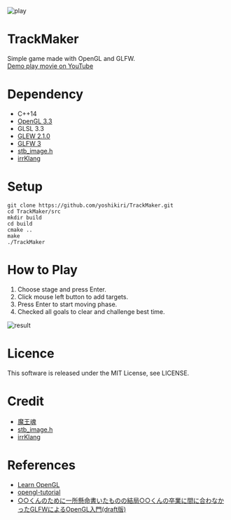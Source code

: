 ![play](https://github.com/yoshikiri/TrackMaker/blob/master/resource/thumbnail/play.png)


# TrackMaker
Simple game made with OpenGL and GLFW.  
[Demo play movie on YouTube](https://youtu.be/pc5txYNgkhs)

# Dependency
- C++14
- [OpenGL 3.3](https://www.opengl.org/)
- GLSL 3.3
- [GLEW 2.1.0](http://glew.sourceforge.net/)
- [GLFW 3](https://www.glfw.org/)
- [stb_image.h](https://github.com/nothings/stb.git)
- [irrKlang](https://www.ambiera.com/irrklang/)

# Setup
`git clone https://github.com/yoshikiri/TrackMaker.git`  
`cd TrackMaker/src`  
`mkdir build`  
`cd build`  
`cmake ..`  
`make`  
`./TrackMaker`  

# How to Play
1. Choose stage and press Enter.  
1. Click mouse left button to add targets.  
1. Press Enter to start moving phase.  
1. Checked all goals to clear and challenge best time.  

![result](https://github.com/yoshikiri/TrackMaker/blob/master/resource/thumbnail/result.png)

# Licence
This software is released under the MIT License, see LICENSE.

# Credit
- [魔王魂](https://maoudamashii.jokersounds.com/music_rule.html)
- [stb_image.h](https://github.com/nothings/stb.git)
- [irrKlang](https://www.ambiera.com/irrklang/)

# References
- [Learn OpenGL](https://learnopengl.com/)
- [opengl-tutorial](http://www.opengl-tutorial.org/)
- [○○くんのために一所懸命書いたものの結局○○くんの卒業に間に合わなかったGLFWによるOpenGL入門(draft版)](http://marina.sys.wakayama-u.ac.jp/~tokoi/GLFWdraft.pdf)
